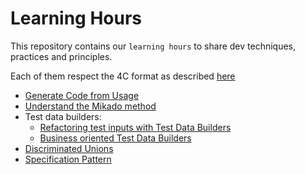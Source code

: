 # Learning Hours
This repository contains our `learning hours` to share dev techniques, practices and principles.

Each of them respect the 4C format as described [here](https://www.sammancoaching.org/)

- [Generate Code from Usage](generate-code-from-usage/Facilitation.md)
- [Understand the Mikado method](mikado-method/step-1/Facilitation.md)
- Test data builders:
  - [Refactoring test inputs with Test Data Builders](test-data-builders/refactoring-test-inputs-with-test-data-builders/Facilitation.md)
  - [Business oriented Test Data Builders](test-data-builders/business-oriented-test-data-builders/Facilitation.md)
- [Discriminated Unions](discriminated-unions/Facilitation.md)
- [Specification Pattern](specification-pattern/Facilitation.md)